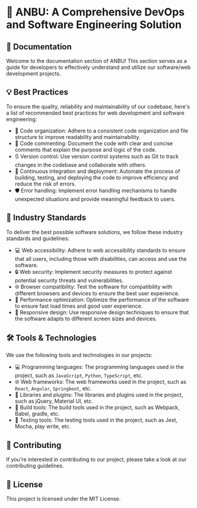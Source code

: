 # 🚀 ANBU: A Comprehensive DevOps and Software Engineering Solution

## 🔧 Documentation

Welcome to the documentation section of ANBU! This section serves as a guide for developers to effectively understand and utilize our software/web development projects.

## 💡 Best Practices

To ensure the quality, reliability and maintainability of our codebase, here's a list of recommended best practices for web development and software engineering:

- 📂 Code organization: Adhere to a consistent code organization and file structure to improve readability and maintainability.
- 💬 Code commenting: Document the code with clear and concise comments that explain the purpose and logic of the code.
- 🔃 Version control: Use version control systems such as Git to track changes in the codebase and collaborate with others.
- 🔄 Continuous integration and deployment: Automate the process of building, testing, and deploying the code to improve efficiency and reduce the risk of errors.
- 🛡 Error handling: Implement error handling mechanisms to handle unexpected situations and provide meaningful feedback to users.

## 💼 Industry Standards

To deliver the best possible software solutions, we follow these industry standards and guidelines:

- 💻 Web accessibility: Adhere to web accessibility standards to ensure that all users, including those with disabilities, can access and use the software.
- 🔒 Web security: Implement security measures to protect against potential security threats and vulnerabilities.
- 🌐 Browser compatibility: Test the software for compatibility with different browsers and devices to ensure the best user experience.
- 🚀 Performance optimization: Optimize the performance of the software to ensure fast load times and good user experience.
- 📱 Responsive design: Use responsive design techniques to ensure that the software adapts to different screen sizes and devices.

## 🛠 Tools & Technologies

We use the following tools and technologies in our projects:

- 💻 Programming languages: The programming languages used in the project, such as `JavaScript`, `Python`, `TypeScript`, etc.
- 🌐 Web frameworks: The web frameworks used in the project, such as `React`, `Angular`, `Springboot`, etc.
- 🔌 Libraries and plugins: The libraries and plugins used in the project, such as jQuery, Material UI, etc.
- 🚧 Build tools: The build tools used in the project, such as Webpack, Babel, gradle, etc.
- 🔬 Testing tools: The testing tools used in the project, such as Jest, Mocha, play write, etc.

## 🤝 Contributing

If you're interested in contributing to our project, please take a look at our contributing guidelines.

## 📄 License

This project is licensed under the MIT License.
